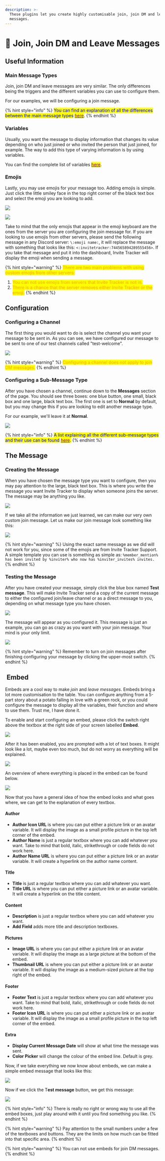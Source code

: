```yaml
---
description: >-
  These plugins let you create highly customisable join, join DM and leave
  messages.
---
```


# 👋 Join, Join DM and Leave Messages

## Useful Information

### Main Message Types

Join, join DM and leave messages are very similar. The only differences being the triggers and the different variables you can use to configure them.&#x20;

For our examples, we will be configuring a join message.

{% hint style="info" %}
<mark style="color:blue;">You can find an explanation of all the differences between the main message types</mark> [<mark style="color:purple;">here</mark>](types.md#main-message-types).
{% endhint %}

### Variables

Usually, you want the message to display information that changes its value depending on who just joined or who invited the person that just joined, for example. The way to add this type of varying information is by using variables.

You can find the complete list of variables [<mark style="color:purple;">here</mark>](variables.md).

### Emojis

Lastly, you may use emojis for your message too. Adding emojis is simple. Just click the little smiley face in the top right corner of the black text box and select the emoji you are looking to add.

![](<../../../.gitbook/assets/image (89).png>)

![](<../../../.gitbook/assets/image (88).png>)

Take to mind that the only emojis that appear in the emoji keyboard are the ones from the server you are configuring the join message for. If you are looking to use emojis from other servers, please send the following message in any Discord server: `\:emoji name:`, it will replace the message with something that looks like this: `<:invitetracker:744565894289555456>`. If you take that message and put it into the dashboard, Invite Tracker will display the emoji when sending a message.

{% hint style="warning" %}
<mark style="color:orange;">There are two main problems with using custom emojis from other servers:</mark>

1. <mark style="color:orange;">You can not use emojis from servers that Invite Tracker is not in.</mark>
2. <mark style="color:orange;">There is a chance that the server removes either Invite Tracker or the emoji.</mark>
{% endhint %}

## Configuration

### Configuring a Channel

The first thing you would want to do is select the channel you want your message to be sent in. As you can see, we have configured our message to be sent to one of our test channels called "test-welcome".

![](<../../../.gitbook/assets/image (28).png>)

{% hint style="warning" %}
<mark style="color:orange;">Configuring a channel does not apply to join DM messages.</mark>
{% endhint %}

### Configuring a Sub-Message Type

After you have chosen a channel, continue down to the **Messages** section of the page. You should see three boxes: one blue button, one small, black box and one large, black text box. The first one is set to **Normal** by default, but you may change this if you are looking to edit another message type.

For our example, we'll leave it at **Normal**.

![](<../../../.gitbook/assets/image (35).png>)

{% hint style="info" %}
&#x20;<mark style="color:blue;">A list explaining all the different sub-message types and their use can be found</mark> [<mark style="color:purple;">here</mark>](types.md#sub-message-types)<mark style="color:blue;">.</mark>
{% endhint %}

## The Message

### Creating the Message

When you have chosen the message type you want to configure, then you may pay attention to the large, black text box. This is where you write the message you want Invite Tracker to display when someone joins the server. The message may be anything you like.

![](<../../../.gitbook/assets/image (93).png>)

If we take all the information we just learned, we can make our very own custom join message. Let us make our join message look something like this:

![](<../../../.gitbook/assets/image (124).png>)

{% hint style="warning" %}
Using the exact same message as we did will not work for you, since some of the emojis are from Invite Tracker Support. A simple template you can use is something as simple as: `%member_mention% has been invited by %inviter% who now has %inviter_invites% invites.`
{% endhint %}

### Testing the Message

After you have created your message, simply click the blue box named **Test message**. This will make Invite Tracker send a copy of the current message to either the configured join/leave channel or as a direct message to you, depending on what message type you have chosen.

![](<../../../.gitbook/assets/image (98).png>)

The message will appear as you configured it. This message is just an example, you can go as crazy as you want with your join message. Your mind is your only limit.

![](<../../../.gitbook/assets/image (104).png>)

{% hint style="warning" %}
Remember to turn on join messages after finishing configuring your message by clicking the upper-most switch.
{% endhint %}

## <img src="../../../.gitbook/assets/premium.png" alt="" data-size="line"> Embed

Embeds are a cool way to make _join_ and _leave messages_. Embeds bring a lot more customisation to the table. You can configure anything from a 5-part story about a potato falling in love with a green rock, or you could configure the message to display all the variables, their function and where to use them. Trust me, I have done it.

To enable and start configuring an embed, please click the switch right above the textbox at the right side of your screen labelled **Embed**.

![](<../../../.gitbook/assets/image (115).png>)

After it has been enabled, you are prompted with a lot of text boxes. It might look like a lot, maybe even too much, but do not worry as everything will be explained.

![](<../../../.gitbook/assets/image (39) (2) (2).png>)

An overview of where everything is placed in the embed can be found below.

![](<../../../.gitbook/assets/image (50).png>)

Now that you have a general idea of how the embed looks and what goes where, we can get to the explanation of every textbox.

#### Author

* **Author Icon URL** is where you can put either a picture link or an avatar variable. It will display the image as a small profile picture in the top left corner of the embed.
* **Author Name** is just a regular textbox where you can add whatever you want. Take to mind that bold, italic, strikethrough or code fields do not work here.
* **Author Name URL** is where you can put either a picture link or an avatar variable. It will create a hyperlink on the author name content.

#### Title

* **Title** is just a regular textbox where you can add whatever you want.
* **Title URL** is where you can put either a picture link or an avatar variable. It will create a hyperlink on the title content.

#### **Content**

* **Description** is just a regular textbox where you can add whatever you want.
* **Add Field** adds more title and description textboxes.

#### **Pictures**

* **Image URL** is where you can put either a picture link or an avatar variable. It will display the image as a large picture at the bottom of the embed.
* **Thumbnail URL** is where you can put either a picture link or an avatar variable. It will display the image as a medium-sized picture at the top right of the embed.

#### Footer

* **Footer Text** is just a regular textbox where you can add whatever you want. Take to mind that bold, italic, strikethrough or code fields do not work here.
* **Footer Icon URL** is where you can put either a picture link or an avatar variable. It will display the image as a small profile picture in the top left corner of the embed.

#### Extra

* **Display Current Message Date** will show at what time the message was sent.
* **Color Picker** will change the colour of the embed line. Default is grey.

Now, if we take everything we now know about embeds, we can make a simple embed message that looks like this:

![](<../../../.gitbook/assets/image (48).png>)

Now if we click the T**est message** button, we get this message:

![](<../../../.gitbook/assets/image (121).png>)

{% hint style="info" %}
There is really no right or wrong way to use all the embed boxes, just play around with it until you find something you like.
{% endhint %}

{% hint style="warning" %}
Pay attention to the small numbers under a few of the textboxes and buttons. They are the limits on how much can be fitted into that specific area.
{% endhint %}

{% hint style="warning" %}
You can not use embeds for join DM messages.
{% endhint %}
